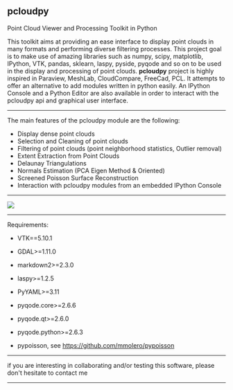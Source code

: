 ## pcloudpy 

Point Cloud Viewer and Processing Toolkit in Python


This toolkit aims at providing an ease interface to display point clouds in many formats and performing diverse filtering processes. 
This project goal is to make use of amazing libraries such as numpy, scipy, matplotlib, IPython, VTK, pandas, sklearn, laspy, pyside, pyqode and so on to be used in the display and processing of point clouds.
**pcloudpy** project is highly inspired in Paraview, MeshLab, CloudCompare, FreeCad, PCL.  It attempts to offer an alternative to add modules written in python easily. 
An IPython Console and a Python Editor are also available in order to interact with the pcloudpy api and graphical user interface.


-------

The main features of the pcloudpy module are the following:

- Display dense point clouds
- Selection and Cleaning of point clouds
- Filtering of point clouds (point neighborhood statistics, Outlier removal)
- Extent Extraction from Point Clouds
- Delaunay Triangulations
- Normals Estimation (PCA Eigen Method & Oriented)
- Screened Poisson Surface Reconstruction
- Interaction with pcloudpy modules from an embedded IPython Console

-------

![](https://github.com/mmolero/pcloudpy/blob/master/resources/pcloudpy_v0.10.png)

------

Requirements:

- VTK==5.10.1

- GDAL>=1.11.0

- markdown2>=2.3.0

- laspy>=1.2.5

- PyYAML>=3.11

- pyqode.core>=2.6.6

- pyqode.qt>=2.6.0

- pyqode.python>=2.6.3
 
- pypoisson, see https://github.com/mmolero/pypoisson



-----

if you are interesting in collaborating and/or testing this software, please don't hesitate to contact me

------

